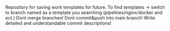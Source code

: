 Repository for saving work templates for future. 
To find templates -> switch to branch named as a template you searching (pipelines/nginx/docker and ect.)
Dont merge branches!
Dont commit&push into main branch!
Write detailed and understandable commit descriptions!
